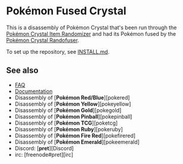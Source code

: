 # Pokémon Fused Crystal

This is a disassembly of Pokémon Crystal that's been run through the [Pokémon Crystal Item Randomizer](https://github.com/erudnick-cohen/Pokemon-Crystal-Item-Randomizer) and had its Pokémon fused by the [Pokémon Crystal Randofuser](https://github.com/xCrystal/crystal-randofuser).

To set up the repository, see [INSTALL.md](INSTALL.md).

## See also

* [FAQ](FAQ.md)
* [Documentation](docs/)
* Disassembly of [**Pokémon Red/Blue**][pokered]
* Disassembly of [**Pokémon Yellow**][pokeyellow]
* Disassembly of [**Pokémon Gold**][pokegold]
* Disassembly of [**Pokémon Pinball**][pokepinball]
* Disassembly of [**Pokémon TCG**][poketcg]
* Disassembly of [**Pokémon Ruby**][pokeruby]
* Disassembly of [**Pokémon Fire Red**][pokefirered]
* Disassembly of [**Pokémon Emerald**][pokeemerald]
* Discord: [**pret**][Discord]
* irc: [freenode#pret][irc]
